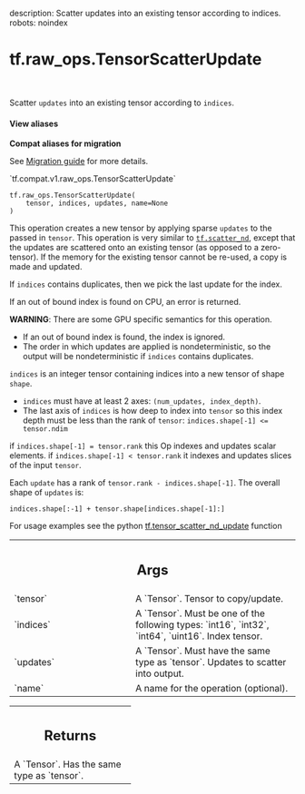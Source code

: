 description: Scatter updates into an existing tensor according to indices.
robots: noindex

# tf.raw_ops.TensorScatterUpdate

<!-- Insert buttons and diff -->

<table class="tfo-notebook-buttons tfo-api nocontent" align="left">

</table>



Scatter `updates` into an existing tensor according to `indices`.


<section class="expandable">
  <h4 class="showalways">View aliases</h4>
  <p>
<b>Compat aliases for migration</b>
<p>See
<a href="https://www.tensorflow.org/guide/migrate">Migration guide</a> for
more details.</p>
<p>`tf.compat.v1.raw_ops.TensorScatterUpdate`</p>
</p>
</section>

<pre class="devsite-click-to-copy prettyprint lang-py tfo-signature-link">
<code>tf.raw_ops.TensorScatterUpdate(
    tensor, indices, updates, name=None
)
</code></pre>



<!-- Placeholder for "Used in" -->

This operation creates a new tensor by applying sparse `updates` to the passed
in `tensor`.
This operation is very similar to <a href="../../tf/scatter_nd.md"><code>tf.scatter_nd</code></a>, except that the updates are
scattered onto an existing tensor (as opposed to a zero-tensor). If the memory
for the existing tensor cannot be re-used, a copy is made and updated.

If `indices` contains duplicates, then we pick the last update for the index.

If an out of bound index is found on CPU, an error is returned.

**WARNING**: There are some GPU specific semantics for this operation.
- If an out of bound index is found, the index is ignored.
- The order in which updates are applied is nondeterministic, so the output
will be nondeterministic if `indices` contains duplicates.

`indices` is an integer tensor containing indices into a new tensor of shape
`shape`.

* `indices` must have at least 2 axes: `(num_updates, index_depth)`.
* The last axis of `indices` is how deep to index into `tensor` so  this index
  depth must be less than the rank of `tensor`: `indices.shape[-1] <= tensor.ndim`

if `indices.shape[-1] = tensor.rank` this Op indexes and updates scalar elements.
if `indices.shape[-1] < tensor.rank` it indexes and updates slices of the input
`tensor`.

Each `update` has a rank of `tensor.rank - indices.shape[-1]`.
The overall shape of `updates` is:

```
indices.shape[:-1] + tensor.shape[indices.shape[-1]:]
```

For usage examples see the python [tf.tensor_scatter_nd_update](
https://www.tensorflow.org/api_docs/python/tf/tensor_scatter_nd_update) function

<!-- Tabular view -->
 <table class="responsive fixed orange">
<colgroup><col width="214px"><col></colgroup>
<tr><th colspan="2"><h2 class="add-link">Args</h2></th></tr>

<tr>
<td>
`tensor`<a id="tensor"></a>
</td>
<td>
A `Tensor`. Tensor to copy/update.
</td>
</tr><tr>
<td>
`indices`<a id="indices"></a>
</td>
<td>
A `Tensor`. Must be one of the following types: `int16`, `int32`, `int64`, `uint16`.
Index tensor.
</td>
</tr><tr>
<td>
`updates`<a id="updates"></a>
</td>
<td>
A `Tensor`. Must have the same type as `tensor`.
Updates to scatter into output.
</td>
</tr><tr>
<td>
`name`<a id="name"></a>
</td>
<td>
A name for the operation (optional).
</td>
</tr>
</table>



<!-- Tabular view -->
 <table class="responsive fixed orange">
<colgroup><col width="214px"><col></colgroup>
<tr><th colspan="2"><h2 class="add-link">Returns</h2></th></tr>
<tr class="alt">
<td colspan="2">
A `Tensor`. Has the same type as `tensor`.
</td>
</tr>

</table>

